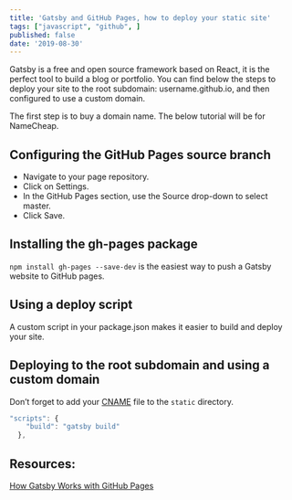 ```yaml
---
title: 'Gatsby and GitHub Pages, how to deploy your static site'
tags: ["javascript", "github", ]
published: false
date: '2019-08-30'
---
```


Gatsby is a free and open source framework based on React, it is the perfect tool to build a blog or portfolio. You can find below the steps to deploy your site to the root subdomain: username.github.io, and then configured to use a custom domain.

The first step is to buy a domain name. The below tutorial will be for NameCheap.

## Configuring the GitHub Pages source branch

- Navigate to your page repository.
- Click on Settings.
- In the GitHub Pages section, use the Source drop-down to select master.
- Click Save.

## Installing the gh-pages package

`npm install gh-pages --save-dev` is the easiest way to push a Gatsby website to GitHub pages.

## Using a deploy script

A custom script in your package.json makes it easier to build and deploy your site.

## Deploying to the root subdomain and using a custom domain

Don’t forget to add your [CNAME](https://help.github.com/en/articles/troubleshooting-custom-domains#github-repository-setup-errors) file to the `static` directory.

```js
"scripts": {
    "build": "gatsby build"
  },
```


## Resources:
[How Gatsby Works with GitHub Pages](https://www.gatsbyjs.org/docs/how-gatsby-works-with-github-pages/)

